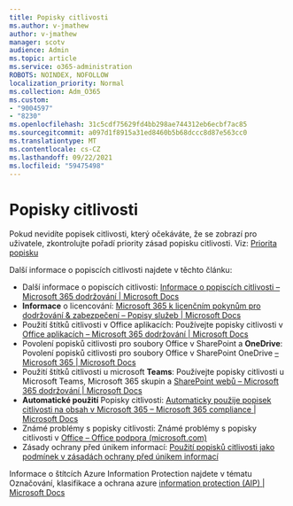 ```yaml
---
title: Popisky citlivosti
ms.author: v-jmathew
author: v-jmathew
manager: scotv
audience: Admin
ms.topic: article
ms.service: o365-administration
ROBOTS: NOINDEX, NOFOLLOW
localization_priority: Normal
ms.collection: Adm_O365
ms.custom:
- "9004597"
- "8230"
ms.openlocfilehash: 31c5cdf75629fd4bb298ae744312eb6ecbf7ac85
ms.sourcegitcommit: a097d1f8915a31ed8460b5b68dccc8d87e563cc0
ms.translationtype: MT
ms.contentlocale: cs-CZ
ms.lasthandoff: 09/22/2021
ms.locfileid: "59475498"
---
```

# <a name="sensitivity-labels"></a>Popisky citlivosti

Pokud nevidíte popisek citlivosti, který očekáváte, že se zobrazí pro uživatele, zkontrolujte pořadí priority zásad popisku citlivosti. Viz: [Priorita popisku](https://docs.microsoft.com/microsoft-365/compliance/sensitivity-labels)

Další informace o popiscích citlivosti najdete v těchto článku:

- Další informace o popiscích citlivosti: [Informace o popiscích citlivosti – Microsoft 365 dodržování | Microsoft Docs](https://docs.microsoft.com/microsoft-365/compliance/sensitivity-labels)
- **Informace** o licencování: [Microsoft 365 k licenčním pokynům pro dodržování & zabezpečení – Popisy služeb | Microsoft Docs](https://docs.microsoft.com/office365/servicedescriptions/microsoft-365-service-descriptions/microsoft-365-tenantlevel-services-licensing-guidance/microsoft-365-security-compliance-licensing-guidance#information-protection)
- Použití štítků citlivosti v Office aplikacích: Používejte popisky citlivosti v [Office aplikacích – Microsoft 365 dodržování | Microsoft Docs](https://docs.microsoft.com/microsoft-365/compliance/sensitivity-labels-office-apps)
- Povolení popisků citlivosti pro soubory Office v SharePoint a **OneDrive**: Povolení popisků citlivosti pro soubory Office v SharePoint OneDrive [– Microsoft 365 | Microsoft Docs](https://docs.microsoft.com/microsoft-365/compliance/sensitivity-labels-sharepoint-onedrive-files)
- Použití štítků citlivosti u microsoft **Teams**: Používejte popisky citlivosti u Microsoft Teams, Microsoft 365 skupin a [SharePoint webů – Microsoft 365 dodržování | Microsoft Docs](https://docs.microsoft.com/microsoft-365/compliance/sensitivity-labels-teams-groups-sites)
- **Automatické použití** Popisky citlivosti: [Automaticky použije popisek citlivosti na obsah v Microsoft 365 – Microsoft 365 compliance | Microsoft Docs](https://docs.microsoft.com/microsoft-365/compliance/apply-sensitivity-label-automatically)
- Známé problémy s popisky citlivosti: Známé problémy s popisky citlivosti v [Office – Office podpora (microsoft.com)](https://support.microsoft.com/office/known-issues-with-sensitivity-labels-in-office-b169d687-2bbd-4e21-a440-7da1b2743edc)
- Zásady ochrany před únikem informací: [Použití popisků citlivosti jako podmínek v zásadách ochrany před únikem informací](https://docs.microsoft.com/microsoft-365/compliance/dlp-sensitivity-label-as-condition) 

Informace o štítcích Azure Information Protection najdete v tématu Označování, klasifikace a ochrana azure [information protection (AIP) | Microsoft Docs](https://docs.microsoft.com/azure/information-protection/aip-classification-and-protection)
